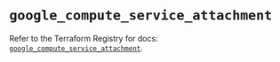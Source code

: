 # `google_compute_service_attachment`

Refer to the Terraform Registry for docs: [`google_compute_service_attachment`](https://registry.terraform.io/providers/hashicorp/google/6.14.1/docs/resources/compute_service_attachment).
